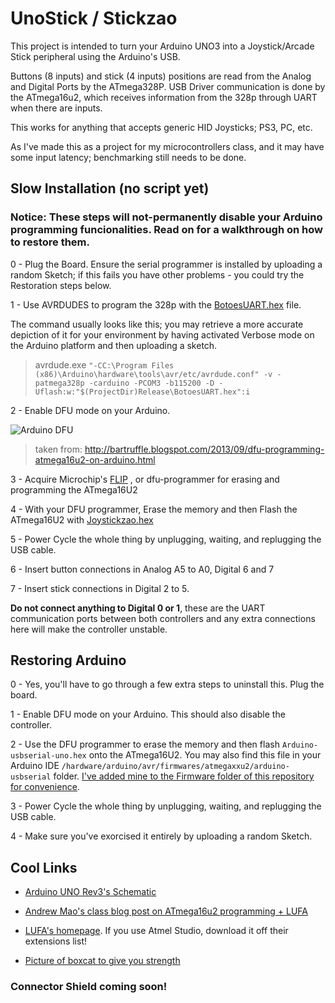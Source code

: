 # UnoStick / Stickzao

This project is intended to turn your Arduino UNO3 into a Joystick/Arcade Stick peripheral using the Arduino's USB.

Buttons (8 inputs) and stick (4 inputs) positions are read from the Analog and Digital Ports by the ATmega328P. 
USB Driver communication is done by the ATmega16u2, which receives information from the 328p through UART when there are inputs.

This works for anything that accepts generic HID Joysticks; PS3, PC, etc.

As I've made this as a project for my microcontrollers class, and it may have some input latency; benchmarking still needs to be done.

## Slow Installation (no script yet)
### Notice: These steps will not-permanently disable your Arduino programming funcionalities. Read on for a walkthrough on how to restore them.
 0 - Plug the Board. Ensure the serial programmer is installed by uploading a random Sketch; if this fails you have other problems - you could try the Restoration steps below.

 1 - Use AVRDUDES to program the 328p with the [BotoesUART.hex](https://github.com/lucasgcb/UnoStick/blob/master/328p/BotoesUART/BotoesUART/Release/BotoesUART.hex) file. 

The command usually looks like this; you may retrieve a more accurate depiction of it for your environment by having activated Verbose mode on the Arduino platform and then uploading a sketch.
>avrdude.exe `"-CC:\Program Files (x86)\Arduino\hardware\tools\avr/etc/avrdude.conf" -v -patmega328p -carduino -PCOM3 -b115200 -D -Uflash:w:"$(ProjectDir)Release\BotoesUART.hex":i`

 2 - Enable DFU mode on your Arduino.

![Arduino DFU](http://2.bp.blogspot.com/-3NUsmpZn3CU/UjAZu5yS9BI/AAAAAAAADfQ/Xekuk1jNh4Y/s320/ArduinoUno_R3_Front_450px.jpg)
>taken from: http://bartruffle.blogspot.com/2013/09/dfu-programming-atmega16u2-on-arduino.html

 3 - Acquire Microchip's [FLIP](http://www.microchip.com/Developmenttools/ProductDetails/FLIP) , or dfu-programmer for erasing and programming the ATmega16U2

 4 - With your DFU programmer, Erase the memory and then Flash the ATmega16U2 with [Joystickzao.hex](https://github.com/lucasgcb/UnoStick/blob/master/Firmware/Stickzao/ExemploKB/Release/Joystickzao.hex)

 5 - Power Cycle the whole thing by unplugging, waiting, and replugging the USB cable.

 6 - Insert button connections in Analog A5 to A0, Digital 6 and 7

 7 - Insert stick connections in Digital 2 to 5. 

__Do not connect anything to Digital 0 or 1__, these are the UART communication ports between both controllers and any extra connections here will make the controller unstable.

## Restoring Arduino
 0 - Yes, you'll have to go through a few extra steps to uninstall this. Plug the board.

 1 - Enable DFU mode on your Arduino. This should also disable the controller.

 2 - Use the DFU programmer to erase the memory and then flash `Arduino-usbserial-uno.hex` onto the ATmega16U2. You may also find this file in your Arduino IDE `/hardware/arduino/avr/firmwares/atmegaxxu2/arduino-usbserial` folder. [I've added mine to the Firmware folder of this repository for convenience](https://github.com/lucasgcb/UnoStick/blob/master/Firmware/Arduino-usbserial-uno.hex).

 3 - Power Cycle the whole thing by unplugging, waiting, and replugging the USB cable.

 4 - Make sure you've exorcised it entirely by uploading a random Sketch.

## Cool Links

 - [Arduino UNO Rev3's Schematic](https://www.arduino.cc/en/uploads/Main/Arduino_Uno_Rev3-schematic.pdf)

 - [Andrew Mao's class blog post on ATmega16u2 programming + LUFA](http://fab.cba.mit.edu/classes/863.14/people/andrew_mao/week11/)

 - [LUFA's homepage](http://www.fourwalledcubicle.com/LUFA.php). If you use Atmel Studio, download it off their extensions list!

 - [Picture of boxcat to give you strength](https://cdn.discordapp.com/attachments/395207473432363009/434162134486876181/ay.png)
 
 ### Connector Shield coming soon!
